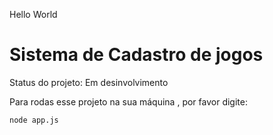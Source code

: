 Hello World

<h1> Sistema de Cadastro de jogos </h1>

Status do projeto: Em desinvolvimento 

Para rodas esse projeto na sua máquina , por favor  digite:

````
node app.js
````
